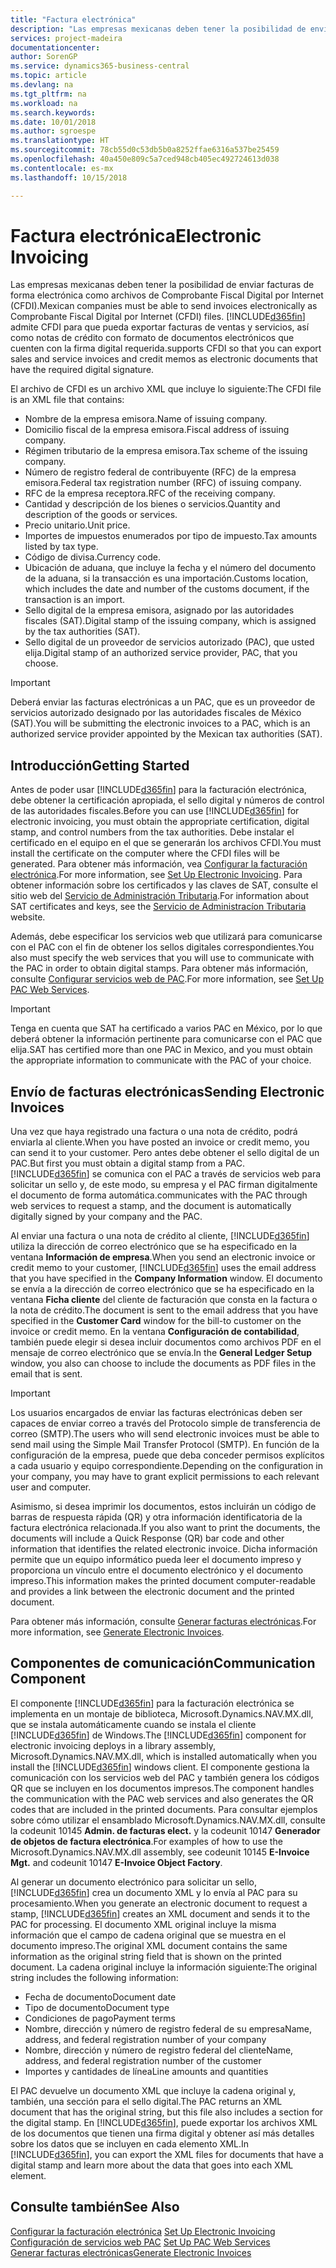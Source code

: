```yaml
---
title: "Factura electrónica"
description: "Las empresas mexicanas deben tener la posibilidad de enviar facturas de forma electrónica como archivos de Comprobante Fiscal Digital por Internet (CFDI). Business Central admite CFDI para que pueda exportar facturas de ventas y servicios, y notas de crédito como documentos electrónicos que tienen la firma digital requerida."
services: project-madeira
documentationcenter: 
author: SorenGP
ms.service: dynamics365-business-central
ms.topic: article
ms.devlang: na
ms.tgt_pltfrm: na
ms.workload: na
ms.search.keywords: 
ms.date: 10/01/2018
ms.author: sgroespe
ms.translationtype: HT
ms.sourcegitcommit: 78cb55d0c53db5b0a8252ffae6316a537be25459
ms.openlocfilehash: 40a450e809c5a7ced948cb405ec492724613d038
ms.contentlocale: es-mx
ms.lasthandoff: 10/15/2018

---
```

# <a name="electronic-invoicing"></a><span data-ttu-id="de85d-104">Factura electrónica</span><span class="sxs-lookup"><span data-stu-id="de85d-104">Electronic Invoicing</span></span>
<span data-ttu-id="de85d-105">Las empresas mexicanas deben tener la posibilidad de enviar facturas de forma electrónica como archivos de Comprobante Fiscal Digital por Internet (CFDI).</span><span class="sxs-lookup"><span data-stu-id="de85d-105">Mexican companies must be able to send invoices electronically as Comprobante Fiscal Digital por Internet (CFDI) files.</span></span> [!INCLUDE[d365fin](../../includes/d365fin_md.md)] <span data-ttu-id="de85d-106">admite CFDI para que pueda exportar facturas de ventas y servicios, así como notas de crédito con formato de documentos electrónicos que cuenten con la firma digital requerida.</span><span class="sxs-lookup"><span data-stu-id="de85d-106">supports CFDI so that you can export sales and service invoices and credit memos as electronic documents that have the required digital signature.</span></span>  

<span data-ttu-id="de85d-107">El archivo de CFDI es un archivo XML que incluye lo siguiente:</span><span class="sxs-lookup"><span data-stu-id="de85d-107">The CFDI file is an XML file that contains:</span></span>  

- <span data-ttu-id="de85d-108">Nombre de la empresa emisora.</span><span class="sxs-lookup"><span data-stu-id="de85d-108">Name of issuing company.</span></span>  
- <span data-ttu-id="de85d-109">Domicilio fiscal de la empresa emisora.</span><span class="sxs-lookup"><span data-stu-id="de85d-109">Fiscal address of issuing company.</span></span>  
- <span data-ttu-id="de85d-110">Régimen tributario de la empresa emisora.</span><span class="sxs-lookup"><span data-stu-id="de85d-110">Tax scheme of the issuing company.</span></span>  
- <span data-ttu-id="de85d-111">Número de registro federal de contribuyente (RFC) de la empresa emisora.</span><span class="sxs-lookup"><span data-stu-id="de85d-111">Federal tax registration number (RFC) of issuing company.</span></span>  
- <span data-ttu-id="de85d-112">RFC de la empresa receptora.</span><span class="sxs-lookup"><span data-stu-id="de85d-112">RFC of the receiving company.</span></span>  
- <span data-ttu-id="de85d-113">Cantidad y descripción de los bienes o servicios.</span><span class="sxs-lookup"><span data-stu-id="de85d-113">Quantity and description of the goods or services.</span></span>  
- <span data-ttu-id="de85d-114">Precio unitario.</span><span class="sxs-lookup"><span data-stu-id="de85d-114">Unit price.</span></span>  
- <span data-ttu-id="de85d-115">Importes de impuestos enumerados por tipo de impuesto.</span><span class="sxs-lookup"><span data-stu-id="de85d-115">Tax amounts listed by tax type.</span></span>  
- <span data-ttu-id="de85d-116">Código de divisa.</span><span class="sxs-lookup"><span data-stu-id="de85d-116">Currency code.</span></span>  
- <span data-ttu-id="de85d-117">Ubicación de aduana, que incluye la fecha y el número del documento de la aduana, si la transacción es una importación.</span><span class="sxs-lookup"><span data-stu-id="de85d-117">Customs location, which includes the date and number of the customs document, if the transaction is an import.</span></span>  
- <span data-ttu-id="de85d-118">Sello digital de la empresa emisora, asignado por las autoridades fiscales (SAT).</span><span class="sxs-lookup"><span data-stu-id="de85d-118">Digital stamp of the issuing company, which is assigned by the tax authorities (SAT).</span></span>  
- <span data-ttu-id="de85d-119">Sello digital de un proveedor de servicios autorizado (PAC), que usted elija.</span><span class="sxs-lookup"><span data-stu-id="de85d-119">Digital stamp of an authorized service provider, PAC, that you choose.</span></span>  

> [!IMPORTANT]  
>  <span data-ttu-id="de85d-120">Deberá enviar las facturas electrónicas a un PAC, que es un proveedor de servicios autorizado designado por las autoridades fiscales de México (SAT).</span><span class="sxs-lookup"><span data-stu-id="de85d-120">You will be submitting the electronic invoices to a PAC, which is an authorized service provider appointed by the Mexican tax authorities (SAT).</span></span>  

## <a name="getting-started"></a><span data-ttu-id="de85d-121">Introducción</span><span class="sxs-lookup"><span data-stu-id="de85d-121">Getting Started</span></span>  
<span data-ttu-id="de85d-122">Antes de poder usar [!INCLUDE[d365fin](../../includes/d365fin_md.md)] para la facturación electrónica, debe obtener la certificación apropiada, el sello digital y números de control de las autoridades fiscales.</span><span class="sxs-lookup"><span data-stu-id="de85d-122">Before you can use [!INCLUDE[d365fin](../../includes/d365fin_md.md)] for electronic invoicing, you must obtain the appropriate certification, digital stamp, and control numbers from the tax authorities.</span></span> <span data-ttu-id="de85d-123">Debe instalar el certificado en el equipo en el que se generarán los archivos CFDI.</span><span class="sxs-lookup"><span data-stu-id="de85d-123">You must install the certificate on the computer where the CFDI files will be generated.</span></span> <span data-ttu-id="de85d-124">Para obtener más información, vea [Configurar la facturación electrónica](how-to-set-up-electronic-invoicing.md).</span><span class="sxs-lookup"><span data-stu-id="de85d-124">For more information, see [Set Up Electronic Invoicing](how-to-set-up-electronic-invoicing.md).</span></span> <span data-ttu-id="de85d-125">Para obtener información sobre los certificados y las claves de SAT, consulte el sitio web del [Servicio de Administración Tributaria](https://go.microsoft.com/fwlink/?LinkId=242772).</span><span class="sxs-lookup"><span data-stu-id="de85d-125">For information about SAT certificates and keys, see the [Servicio de Administracíon Tributaria](https://go.microsoft.com/fwlink/?LinkId=242772) website.</span></span>

<span data-ttu-id="de85d-126">Además, debe especificar los servicios web que utilizará para comunicarse con el PAC con el fin de obtener los sellos digitales correspondientes.</span><span class="sxs-lookup"><span data-stu-id="de85d-126">You also must specify the web services that you will use to communicate with the PAC in order to obtain digital stamps.</span></span> <span data-ttu-id="de85d-127">Para obtener más información, consulte [Configurar servicios web de PAC](how-to-set-up-pac-web-services.md).</span><span class="sxs-lookup"><span data-stu-id="de85d-127">For more information, see [Set Up PAC Web Services](how-to-set-up-pac-web-services.md).</span></span>  

> [!IMPORTANT]  
>  <span data-ttu-id="de85d-128">Tenga en cuenta que SAT ha certificado a varios PAC en México, por lo que deberá obtener la información pertinente para comunicarse con el PAC que elija.</span><span class="sxs-lookup"><span data-stu-id="de85d-128">SAT has certified more than one PAC in Mexico, and you must obtain the appropriate information to communicate with the PAC of your choice.</span></span>  

## <a name="sending-electronic-invoices"></a><span data-ttu-id="de85d-129">Envío de facturas electrónicas</span><span class="sxs-lookup"><span data-stu-id="de85d-129">Sending Electronic Invoices</span></span>  
<span data-ttu-id="de85d-130">Una vez que haya registrado una factura o una nota de crédito, podrá enviarla al cliente.</span><span class="sxs-lookup"><span data-stu-id="de85d-130">When you have posted an invoice or credit memo, you can send it to your customer.</span></span> <span data-ttu-id="de85d-131">Pero antes debe obtener el sello digital de un PAC.</span><span class="sxs-lookup"><span data-stu-id="de85d-131">But first you must obtain a digital stamp from a PAC.</span></span> [!INCLUDE[d365fin](../../includes/d365fin_md.md)] <span data-ttu-id="de85d-132">se comunica con el PAC a través de servicios web para solicitar un sello y, de este modo, su empresa y el PAC firman digitalmente el documento de forma automática.</span><span class="sxs-lookup"><span data-stu-id="de85d-132">communicates with the PAC through web services to request a stamp, and the document is automatically digitally signed by your company and the PAC.</span></span>  

<span data-ttu-id="de85d-133">Al enviar una factura o una nota de crédito al cliente, [!INCLUDE[d365fin](../../includes/d365fin_md.md)] utiliza la dirección de correo electrónico que se ha especificado en la ventana **Información de empresa**.</span><span class="sxs-lookup"><span data-stu-id="de85d-133">When you send an electronic invoice or credit memo to your customer, [!INCLUDE[d365fin](../../includes/d365fin_md.md)] uses the email address that you have specified in the **Company Information** window.</span></span> <span data-ttu-id="de85d-134">El documento se envía a la dirección de correo electrónico que se ha especificado en la ventana **Ficha cliente** del cliente de facturación que consta en la factura o la nota de crédito.</span><span class="sxs-lookup"><span data-stu-id="de85d-134">The document is sent to the email address that you have specified in the **Customer Card** window for the bill-to customer on the invoice or credit memo.</span></span> <span data-ttu-id="de85d-135">En la ventana **Configuración de contabilidad**, también puede elegir si desea incluir documentos como archivos PDF en el mensaje de correo electrónico que se envía.</span><span class="sxs-lookup"><span data-stu-id="de85d-135">In the **General Ledger Setup** window, you also can choose to include the documents as PDF files in the email that is sent.</span></span>  

> [!IMPORTANT]  
>  <span data-ttu-id="de85d-136">Los usuarios encargados de enviar las facturas electrónicas deben ser capaces de enviar correo a través del Protocolo simple de transferencia de correo (SMTP).</span><span class="sxs-lookup"><span data-stu-id="de85d-136">The users who will send electronic invoices must be able to send mail using the Simple Mail Transfer Protocol (SMTP).</span></span> <span data-ttu-id="de85d-137">En función de la configuración de la empresa, puede que deba conceder permisos explícitos a cada usuario y equipo correspondiente.</span><span class="sxs-lookup"><span data-stu-id="de85d-137">Depending on the configuration in your company, you may have to grant explicit permissions to each relevant user and computer.</span></span>  

<span data-ttu-id="de85d-138">Asimismo, si desea imprimir los documentos, estos incluirán un código de barras de respuesta rápida (QR) y otra información identificatoria de la factura electrónica relacionada.</span><span class="sxs-lookup"><span data-stu-id="de85d-138">If you also want to print the documents, the documents will include a Quick Response (QR) bar code and other information that identifies the related electronic invoice.</span></span> <span data-ttu-id="de85d-139">Dicha información permite que un equipo informático pueda leer el documento impreso y proporciona un vínculo entre el documento electrónico y el documento impreso.</span><span class="sxs-lookup"><span data-stu-id="de85d-139">This information makes the printed document computer-readable and provides a link between the electronic document and the printed document.</span></span>  

<span data-ttu-id="de85d-140">Para obtener más información, consulte [Generar facturas electrónicas](how-to-generate-electronic-invoices.md).</span><span class="sxs-lookup"><span data-stu-id="de85d-140">For more information, see [Generate Electronic Invoices](how-to-generate-electronic-invoices.md).</span></span>  

## <a name="communication-component"></a><span data-ttu-id="de85d-141">Componentes de comunicación</span><span class="sxs-lookup"><span data-stu-id="de85d-141">Communication Component</span></span>  
<span data-ttu-id="de85d-142">El componente [!INCLUDE[d365fin](../../includes/d365fin_md.md)] para la facturación electrónica se implementa en un montaje de biblioteca, Microsoft.Dynamics.NAV.MX.dll, que se instala automáticamente cuando se instala el cliente [!INCLUDE[d365fin](../../includes/d365fin_md.md)] de Windows.</span><span class="sxs-lookup"><span data-stu-id="de85d-142">The [!INCLUDE[d365fin](../../includes/d365fin_md.md)] component for electronic invoicing deploys in a library assembly, Microsoft.Dynamics.NAV.MX.dll, which is installed automatically when you install the [!INCLUDE[d365fin](../../includes/d365fin_md.md)] windows client.</span></span> <span data-ttu-id="de85d-143">El componente gestiona la comunicación con los servicios web del PAC y también genera los códigos QR que se incluyen en los documentos impresos.</span><span class="sxs-lookup"><span data-stu-id="de85d-143">The component handles the communication with the PAC web services and also generates the QR codes that are included in the printed documents.</span></span> <span data-ttu-id="de85d-144">Para consultar ejemplos sobre cómo utilizar el ensamblado Microsoft.Dynamics.NAV.MX.dll, consulte la codeunit 10145 **Admin. de facturas elect.** y la codeunit 10147 **Generador de objetos de factura electrónica**.</span><span class="sxs-lookup"><span data-stu-id="de85d-144">For examples of how to use the Microsoft.Dynamics.NAV.MX.dll assembly, see codeunit 10145 **E-Invoice Mgt.** and codeunit 10147 **E-Invoice Object Factory**.</span></span>  

 <span data-ttu-id="de85d-145">Al generar un documento electrónico para solicitar un sello, [!INCLUDE[d365fin](../../includes/d365fin_md.md)] crea un documento XML y lo envía al PAC para su procesamiento.</span><span class="sxs-lookup"><span data-stu-id="de85d-145">When you generate an electronic document to request a stamp, [!INCLUDE[d365fin](../../includes/d365fin_md.md)] creates an XML document and sends it to the PAC for processing.</span></span> <span data-ttu-id="de85d-146">El documento XML original incluye la misma información que el campo de cadena original que se muestra en el documento impreso.</span><span class="sxs-lookup"><span data-stu-id="de85d-146">The original XML document contains the same information as the original string field that is shown on the printed document.</span></span> <span data-ttu-id="de85d-147">La cadena original incluye la información siguiente:</span><span class="sxs-lookup"><span data-stu-id="de85d-147">The original string includes the following information:</span></span>  

- <span data-ttu-id="de85d-148">Fecha de documento</span><span class="sxs-lookup"><span data-stu-id="de85d-148">Document date</span></span>  
- <span data-ttu-id="de85d-149">Tipo de documento</span><span class="sxs-lookup"><span data-stu-id="de85d-149">Document type</span></span>  
- <span data-ttu-id="de85d-150">Condiciones de pago</span><span class="sxs-lookup"><span data-stu-id="de85d-150">Payment terms</span></span>  
- <span data-ttu-id="de85d-151">Nombre, dirección y número de registro federal de su empresa</span><span class="sxs-lookup"><span data-stu-id="de85d-151">Name, address, and federal registration number of your company</span></span>  
- <span data-ttu-id="de85d-152">Nombre, dirección y número de registro federal del cliente</span><span class="sxs-lookup"><span data-stu-id="de85d-152">Name, address, and federal registration number of the customer</span></span>  
- <span data-ttu-id="de85d-153">Importes y cantidades de línea</span><span class="sxs-lookup"><span data-stu-id="de85d-153">Line amounts and quantities</span></span>  

<span data-ttu-id="de85d-154">El PAC devuelve un documento XML que incluye la cadena original y, también, una sección para el sello digital.</span><span class="sxs-lookup"><span data-stu-id="de85d-154">The PAC returns an XML document that has the original string, but this file also includes a section for the digital stamp.</span></span> <span data-ttu-id="de85d-155">En [!INCLUDE[d365fin](../../includes/d365fin_md.md)], puede exportar los archivos XML de los documentos que tienen una firma digital y obtener así más detalles sobre los datos que se incluyen en cada elemento XML.</span><span class="sxs-lookup"><span data-stu-id="de85d-155">In [!INCLUDE[d365fin](../../includes/d365fin_md.md)], you can export the XML files for documents that have a digital stamp and learn more about the data that goes into each XML element.</span></span>  

## <a name="see-also"></a><span data-ttu-id="de85d-156">Consulte también</span><span class="sxs-lookup"><span data-stu-id="de85d-156">See Also</span></span>  
 <span data-ttu-id="de85d-157">[Configurar la facturación electrónica](how-to-set-up-electronic-invoicing.md) </span><span class="sxs-lookup"><span data-stu-id="de85d-157">[Set Up Electronic Invoicing](how-to-set-up-electronic-invoicing.md) </span></span>  
 <span data-ttu-id="de85d-158">[Configuración de servicios web PAC](how-to-set-up-pac-web-services.md) </span><span class="sxs-lookup"><span data-stu-id="de85d-158">[Set Up PAC Web Services](how-to-set-up-pac-web-services.md) </span></span>  
 [<span data-ttu-id="de85d-159">Generar facturas electrónicas</span><span class="sxs-lookup"><span data-stu-id="de85d-159">Generate Electronic Invoices</span></span>](how-to-generate-electronic-invoices.md)

